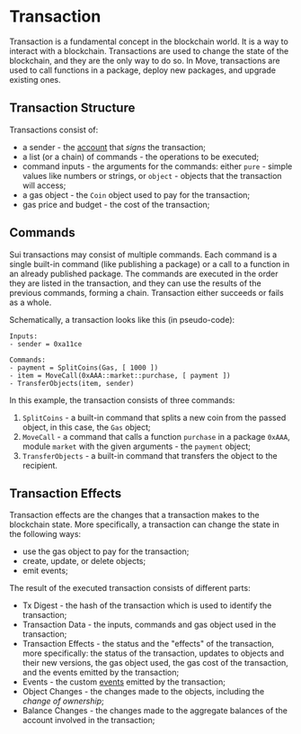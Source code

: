 # Transaction

Transaction is a fundamental concept in the blockchain world. It is a way to interact with a blockchain. Transactions are used to change the state of the blockchain, and they are the only way to do so. In Move, transactions are used to call functions in a package, deploy new packages, and upgrade existing ones.

<!--

- how user interacts with a program
    - mention public functions
    - give a concept of an entry / public function without getting into details
    - mention that functions are called in transactions
    - mention that transactions are sent by accounts
    - every transaction specifies object it operates on

 -->

## Transaction Structure

Transactions consist of:

- a sender - the [account](./what-is-an-account.md) that _signs_ the transaction;
- a list (or a chain) of commands - the operations to be executed;
- command inputs - the arguments for the commands: either `pure` - simple values like numbers or strings, or `object` - objects that the transaction will access;
- a gas object - the `Coin` object used to pay for the transaction;
- gas price and budget - the cost of the transaction;

## Commands

Sui transactions may consist of multiple commands. Each command is a single built-in command (like publishing a package) or a call to a function in an already published package. The commands are executed in the order they are listed in the transaction, and they can use the results of the previous commands, forming a chain. Transaction either succeeds or fails as a whole.

Schematically, a transaction looks like this (in pseudo-code):

```
Inputs:
- sender = 0xa11ce

Commands:
- payment = SplitCoins(Gas, [ 1000 ])
- item = MoveCall(0xAAA::market::purchase, [ payment ])
- TransferObjects(item, sender)
```

In this example, the transaction consists of three commands:

1. `SplitCoins` - a built-in command that splits a new coin from the passed object, in this case, the `Gas` object;
2. `MoveCall` - a command that calls a function `purchase` in a package `0xAAA`, module `market` with the given arguments - the `payment` object;
3. `TransferObjects` - a built-in command that transfers the object to the recipient.

<!--
> There are multiple different implementations of transaction building, for example
-->

## Transaction Effects

Transaction effects are the changes that a transaction makes to the blockchain state. More specifically, a transaction can change the state in the following ways:

- use the gas object to pay for the transaction;
- create, update, or delete objects;
- emit events;

The result of the executed transaction consists of different parts:

- Tx Digest - the hash of the transaction which is used to identify the transaction;
- Transaction Data - the inputs, commands and gas object used in the transaction;
- Transaction Effects - the status and the "effects" of the transaction, more specifically: the status of the transaction, updates to objects and their new versions, the gas object used, the gas cost of the transaction, and the events emitted by the transaction;
- Events - the custom [events](./../programmability/events.md) emitted by the transaction;
- Object Changes - the changes made to the objects, including the *change of ownership*;
- Balance Changes - the changes made to the aggregate balances of the account involved in the transaction;
